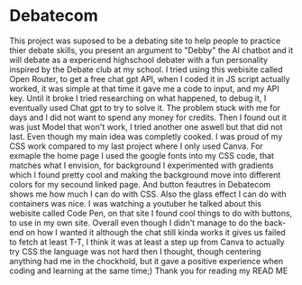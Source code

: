 # Debatecom
This project was suposed to be a debating site to help people to practice thier debate skills, you present an argument to "Debby" the AI chatbot and it will debate as a expericend highschool debater with a fun personality inspired by the Debate club at my school. I tried using this webisite called Open Router, to get a free chat gpt API, when I coded it in  JS script actually worked, it was simple at that time it gave me a code to input, and my API key. Until it broke I tried researching on what happened, to debug it, I eventually used Chat gpt to try to solve it. The problem stuck with me for days and I did not want to spend any money for credits. Then I found out it was just Model that won't work, I tried another one aswell but that did not last. Even though my main idea was completly cooked. I was proud of my CSS work compared to my last project where I only used Canva. For exmaple the home page I used the google fonts into my CSS code, that matches what I envision, for background I experimented with gradients which I found pretty cool and making the background move into different colors for my secound linked page. And button feautres in Debatecom shows me how much I can do with CSS. Also the glass effect I can do with containers was nice.  I was watching a youtuber he talked about this webisite called Code Pen, on that site I found cool things to do with buttons, to use in my own site.  Overall even though I didn't manage to do the back-end on how I wanted it although the chat still kinda works it gives us failed to fetch at least T-T, I think it was at least a step up from Canva to actually try CSS the language was not hard then I thought, though centering anything had me in the chockhold, but it gave a positive experience when coding and learning at the same time;) 
Thank you for reading my READ ME 
